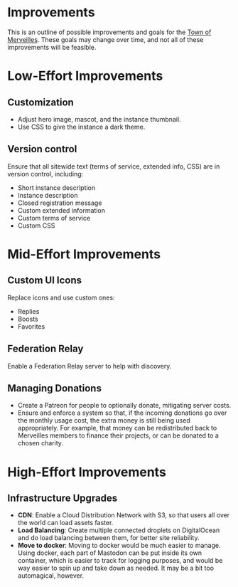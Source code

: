 # Improvements

This is an outline of possible improvements and goals for the [Town of Merveilles](https://merveilles.town). These goals may change over time, and not all of these improvements will be feasible.

# Low-Effort Improvements

## Customization

* Adjust hero image, mascot, and the instance thumbnail.
* Use CSS to give the instance a dark theme.

## Version control

Ensure that all sitewide text (terms of service, extended info, CSS) are in version control, including:

* Short instance description
* Instance description
* Closed registration message
* Custom extended information
* Custom terms of service
* Custom CSS

# Mid-Effort Improvements

## Custom UI Icons
Replace icons and use custom ones:
* Replies
* Boosts
* Favorites

## Federation Relay
Enable a Federation Relay server to help with discovery.

## Managing Donations
* Create a Patreon for people to optionally donate, mitigating server costs.
* Ensure and enforce a system so that, if the incoming donations go over the monthly usage cost, the extra money is still being used appropriately. For example, that money can be redistributed back to Merveilles members to finance their projects, or can be donated to a chosen charity.

# High-Effort Improvements

## Infrastructure Upgrades
* **CDN**: Enable a Cloud Distribution Network with S3, so that users all over the world can load assets faster.
* **Load Balancing**: Create multiple connected droplets on DigitalOcean and do load balancing between them, for better site reliability.
* **Move to docker**: Moving to docker would be much easier to manage. Using docker, each part of Mastodon can be put inside its own container, which is easier to track for logging purposes, and would be way easier to spin up and take down as needed. It may be a bit too automagical, however.
